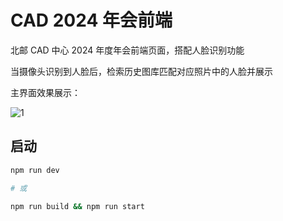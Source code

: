 # CAD 2024 年会前端

北邮 CAD 中心 2024 年度年会前端页面，搭配人脸识别功能

当摄像头识别到人脸后，检索历史图库匹配对应照片中的人脸并展示

主界面效果展示：

![1](./assets/1.png)

## 启动

```bash
npm run dev

# 或

npm run build && npm run start
```
